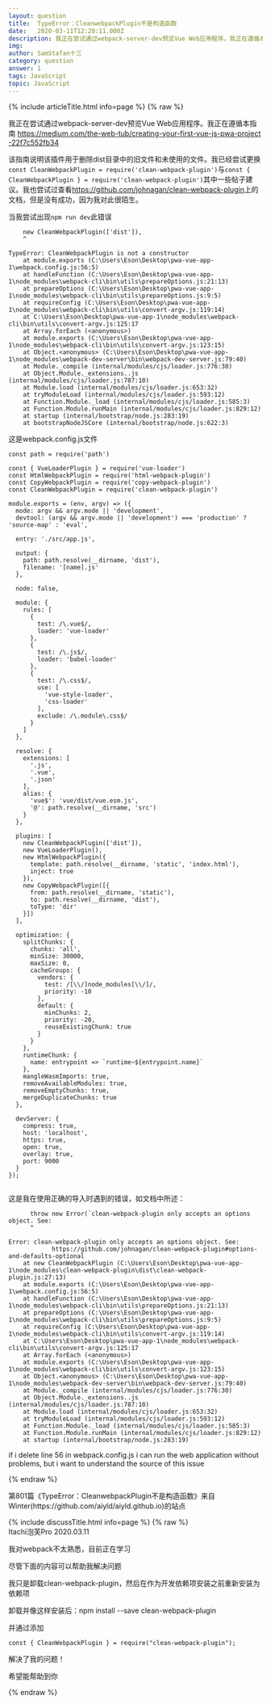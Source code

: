 ```yaml
---
layout: question
title:  TypeError：CleanwebpackPlugin不是构造函数
date:   2020-03-11T12:20:11.000Z
description: 我正在尝试通过webpack-server-dev预览Vue Web应用程序。我正在遵循本指南  https //medium.com/the-web-...
img: 
author: SamStafan十三
category: question
answer: 1
tags: JavaScript
topic: JavaScript
---
```

<div class="article-root">
  <div class="article">
    {% include articleTitle.html info=page %}
    {% raw %}
    <div class="article-content"><p><font style="vertical-align: inherit;"><font style="vertical-align: inherit;">我正在尝试通过webpack-server-dev预览Vue Web应用程序。我正在遵循本指南 
 </font></font><a href="https://medium.com/the-web-tub/creating-your-first-vue-js-pwa-project-22f7c552fb34" rel="noreferrer"><font style="vertical-align: inherit;"><font style="vertical-align: inherit;">https://medium.com/the-web-tub/creating-your-first-vue-js-pwa-project -22f7c552fb34</font></font></a></p>

<p><font style="vertical-align: inherit;"><font style="vertical-align: inherit;">该指南说明该插件用于删除dist目录中的旧文件和未使用的文件。</font><font style="vertical-align: inherit;">我已经尝试更换</font></font><code>const CleanWebpackPlugin = require('clean-webpack-plugin')</code><font style="vertical-align: inherit;"><font style="vertical-align: inherit;">与</font></font><code>const { CleanWebpackPlugin } = require('clean-webpack-plugin')</code><font style="vertical-align: inherit;"><font style="vertical-align: inherit;">其中一些帖子建议。</font><font style="vertical-align: inherit;">我也尝试过查看</font></font><a href="https://github.com/johnagan/clean-webpack-plugin" rel="noreferrer"><font style="vertical-align: inherit;"><font style="vertical-align: inherit;">https://github.com/johnagan/clean-webpack-plugin</font></font></a><font style="vertical-align: inherit;"><font style="vertical-align: inherit;">上的文档，</font><font style="vertical-align: inherit;">但是没有成功，因为我对此很陌生。</font></font></p>

<p><font style="vertical-align: inherit;"><font style="vertical-align: inherit;">当我尝试出现</font></font><code>npm run dev</code><font style="vertical-align: inherit;"><font style="vertical-align: inherit;">此错误</font></font></p>

<pre><code>    new CleanWebpackPlugin(['dist']),<font></font>
    ^<font></font>
<font></font>
TypeError: CleanWebpackPlugin is not a constructor<font></font>
    at module.exports (C:\Users\Eson\Desktop\pwa-vue-app-1\webpack.config.js:56:5)<font></font>
    at handleFunction (C:\Users\Eson\Desktop\pwa-vue-app-1\node_modules\webpack-cli\bin\utils\prepareOptions.js:21:13)<font></font>
    at prepareOptions (C:\Users\Eson\Desktop\pwa-vue-app-1\node_modules\webpack-cli\bin\utils\prepareOptions.js:9:5)<font></font>
    at requireConfig (C:\Users\Eson\Desktop\pwa-vue-app-1\node_modules\webpack-cli\bin\utils\convert-argv.js:119:14)<font></font>
    at C:\Users\Eson\Desktop\pwa-vue-app-1\node_modules\webpack-cli\bin\utils\convert-argv.js:125:17<font></font>
    at Array.forEach (&lt;anonymous&gt;)<font></font>
    at module.exports (C:\Users\Eson\Desktop\pwa-vue-app-1\node_modules\webpack-cli\bin\utils\convert-argv.js:123:15)<font></font>
    at Object.&lt;anonymous&gt; (C:\Users\Eson\Desktop\pwa-vue-app-1\node_modules\webpack-dev-server\bin\webpack-dev-server.js:79:40)<font></font>
    at Module._compile (internal/modules/cjs/loader.js:776:30)<font></font>
    at Object.Module._extensions..js (internal/modules/cjs/loader.js:787:10)<font></font>
    at Module.load (internal/modules/cjs/loader.js:653:32)<font></font>
    at tryModuleLoad (internal/modules/cjs/loader.js:593:12)<font></font>
    at Function.Module._load (internal/modules/cjs/loader.js:585:3)<font></font>
    at Function.Module.runMain (internal/modules/cjs/loader.js:829:12)<font></font>
    at startup (internal/bootstrap/node.js:283:19)<font></font>
    at bootstrapNodeJSCore (internal/bootstrap/node.js:622:3)<font></font>
</code></pre>

<p><font style="vertical-align: inherit;"><font style="vertical-align: inherit;">这是webpack.config.js文件</font></font></p>

<pre><code>const path = require('path')<font></font>
<font></font>
const { VueLoaderPlugin } = require('vue-loader')<font></font>
const HtmlWebpackPlugin = require('html-webpack-plugin')<font></font>
const CopyWebpackPlugin = require('copy-webpack-plugin')<font></font>
const CleanWebpackPlugin = require('clean-webpack-plugin')<font></font>
<font></font>
module.exports = (env, argv) =&gt; ({<font></font>
  mode: argv &amp;&amp; argv.mode || 'development',<font></font>
  devtool: (argv &amp;&amp; argv.mode || 'development') === 'production' ? 'source-map' : 'eval',<font></font>
<font></font>
  entry: './src/app.js',<font></font>
<font></font>
  output: {<font></font>
    path: path.resolve(__dirname, 'dist'),<font></font>
    filename: '[name].js'<font></font>
  },<font></font>
<font></font>
  node: false,<font></font>
<font></font>
  module: {<font></font>
    rules: [<font></font>
      {<font></font>
        test: /\.vue$/,<font></font>
        loader: 'vue-loader'<font></font>
      },<font></font>
      {<font></font>
        test: /\.js$/,<font></font>
        loader: 'babel-loader'<font></font>
      },<font></font>
      {<font></font>
        test: /\.css$/,<font></font>
        use: [<font></font>
          'vue-style-loader',<font></font>
          'css-loader'<font></font>
        ],<font></font>
        exclude: /\.module\.css$/<font></font>
      }<font></font>
    ]<font></font>
  },<font></font>
<font></font>
  resolve: {<font></font>
    extensions: [<font></font>
      '.js',<font></font>
      '.vue',<font></font>
      '.json'<font></font>
    ],<font></font>
    alias: {<font></font>
      'vue$': 'vue/dist/vue.esm.js',<font></font>
      '@': path.resolve(__dirname, 'src')<font></font>
    }<font></font>
  },<font></font>
<font></font>
  plugins: [<font></font>
    new CleanWebpackPlugin(['dist']),<font></font>
    new VueLoaderPlugin(),<font></font>
    new HtmlWebpackPlugin({<font></font>
      template: path.resolve(__dirname, 'static', 'index.html'),<font></font>
      inject: true<font></font>
    }),<font></font>
    new CopyWebpackPlugin([{<font></font>
      from: path.resolve(__dirname, 'static'),<font></font>
      to: path.resolve(__dirname, 'dist'),<font></font>
      toType: 'dir'<font></font>
    }])<font></font>
  ],<font></font>
<font></font>
  optimization: {<font></font>
    splitChunks: {<font></font>
      chunks: 'all',<font></font>
      minSize: 30000,<font></font>
      maxSize: 0,<font></font>
      cacheGroups: {<font></font>
        vendors: {<font></font>
          test: /[\\/]node_modules[\\/]/,<font></font>
          priority: -10<font></font>
        },<font></font>
        default: {<font></font>
          minChunks: 2,<font></font>
          priority: -20,<font></font>
          reuseExistingChunk: true<font></font>
        }<font></font>
      }<font></font>
    },<font></font>
    runtimeChunk: {<font></font>
      name: entrypoint =&gt; `runtime~${entrypoint.name}`<font></font>
    },<font></font>
    mangleWasmImports: true,<font></font>
    removeAvailableModules: true,<font></font>
    removeEmptyChunks: true,<font></font>
    mergeDuplicateChunks: true<font></font>
  },<font></font>
<font></font>
  devServer: {<font></font>
    compress: true,<font></font>
    host: 'localhost',<font></font>
    https: true,<font></font>
    open: true,<font></font>
    overlay: true,<font></font>
    port: 9000<font></font>
  }<font></font>
});<font></font>
<font></font>
</code></pre>

<p><font style="vertical-align: inherit;"><font style="vertical-align: inherit;">这是我在使用正确的导入时遇到的错误，如文档中所述：</font></font></p>

<pre><code>      throw new Error(`clean-webpack-plugin only accepts an options object. See:<font></font>
      ^<font></font>
<font></font>
Error: clean-webpack-plugin only accepts an options object. See:<font></font>
            https://github.com/johnagan/clean-webpack-plugin#options-and-defaults-optional<font></font>
    at new CleanWebpackPlugin (C:\Users\Eson\Desktop\pwa-vue-app-1\node_modules\clean-webpack-plugin\dist\clean-webpack-plugin.js:27:13)<font></font>
    at module.exports (C:\Users\Eson\Desktop\pwa-vue-app-1\webpack.config.js:56:5)<font></font>
    at handleFunction (C:\Users\Eson\Desktop\pwa-vue-app-1\node_modules\webpack-cli\bin\utils\prepareOptions.js:21:13)<font></font>
    at prepareOptions (C:\Users\Eson\Desktop\pwa-vue-app-1\node_modules\webpack-cli\bin\utils\prepareOptions.js:9:5)<font></font>
    at requireConfig (C:\Users\Eson\Desktop\pwa-vue-app-1\node_modules\webpack-cli\bin\utils\convert-argv.js:119:14)<font></font>
    at C:\Users\Eson\Desktop\pwa-vue-app-1\node_modules\webpack-cli\bin\utils\convert-argv.js:125:17<font></font>
    at Array.forEach (&lt;anonymous&gt;)<font></font>
    at module.exports (C:\Users\Eson\Desktop\pwa-vue-app-1\node_modules\webpack-cli\bin\utils\convert-argv.js:123:15)<font></font>
    at Object.&lt;anonymous&gt; (C:\Users\Eson\Desktop\pwa-vue-app-1\node_modules\webpack-dev-server\bin\webpack-dev-server.js:79:40)<font></font>
    at Module._compile (internal/modules/cjs/loader.js:776:30)<font></font>
    at Object.Module._extensions..js (internal/modules/cjs/loader.js:787:10)<font></font>
    at Module.load (internal/modules/cjs/loader.js:653:32)<font></font>
    at tryModuleLoad (internal/modules/cjs/loader.js:593:12)<font></font>
    at Function.Module._load (internal/modules/cjs/loader.js:585:3)<font></font>
    at Function.Module.runMain (internal/modules/cjs/loader.js:829:12)<font></font>
    at startup (internal/bootstrap/node.js:283:19) <font></font>
</code></pre>

<p>if i delete line 56 in webpack.config.js i can run the web application without problems, but i want to understand the source of this issue</p></div>
    {% endraw %}
  </div>
  <p class="winter_mark">第801篇《TypeError：CleanwebpackPlugin不是构造函数》来自Winter(https://github.com/aiyld/aiyld.github.io)的站点</p>
  <div class="discuss-wrapper">
    {% include discussTitle.html info=page %}
    {% raw %}
    <div class="discuss-list">
    <div class="discuss-item">
        <div class="discuss-parent">
          <div class="discuss-meta">
            <span class="discuss-user">Itachi泡芙Pro</span>
            <span class="discuss-time">2020.03.11</span>
          </div>
          <div class="discuss-comment"><p><font style="vertical-align: inherit;"><font style="vertical-align: inherit;">我对webpack不太熟悉，目前正在学习</font></font></p>

<p><font style="vertical-align: inherit;"><font style="vertical-align: inherit;">尽管下面的内容可以帮助我解决问题</font></font></p>

<p><font style="vertical-align: inherit;"><font style="vertical-align: inherit;">我只是卸载clean-webpack-plugin，然后在作为开发依赖项安装之前重新安装为依赖项</font></font></p>

<p><font style="vertical-align: inherit;"><font style="vertical-align: inherit;">卸载并像这样安装后：npm install --save clean-webpack-plugin</font></font></p>

<p><font style="vertical-align: inherit;"><font style="vertical-align: inherit;">并通过添加</font></font></p>

<pre><code>const { CleanWebpackPlugin } = require("clean-webpack-plugin");
</code></pre>

<p><font style="vertical-align: inherit;"><font style="vertical-align: inherit;">解决了我的问题！</font></font></p>

<p><font style="vertical-align: inherit;"><font style="vertical-align: inherit;">希望能帮助到你</font></font></p></div>
        </div></div>
    </div>
    {% endraw %}
  </div>
<div>
